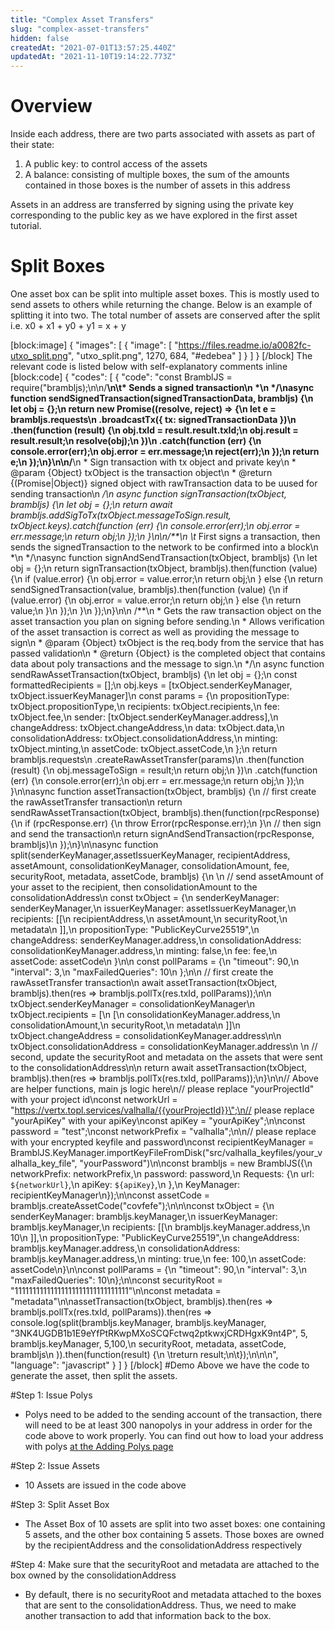 ```yaml
---
title: "Complex Asset Transfers"
slug: "complex-asset-transfers"
hidden: false
createdAt: "2021-07-01T13:57:25.440Z"
updatedAt: "2021-11-10T19:14:22.773Z"
---
```

# Overview

Inside each address, there are two parts associated with assets as part of their state: 
 1. A public key: to control access of the assets
 2. A balance: consisting of multiple boxes, the sum of the amounts contained in those boxes is the number of assets in this address

Assets in an address are transferred by signing using the private key corresponding to the public key as we have explored in the first asset tutorial. 

# Split Boxes

One asset box can be split into multiple asset boxes. This is mostly used to send assets to others while returning the change. Below is an example of splitting it into two. The total number of assets are conserved after the split i.e. x0 + x1 + y0 + y1 = x + y


[block:image]
{
  "images": [
    {
      "image": [
        "https://files.readme.io/a0082fc-utxo_split.png",
        "utxo_split.png",
        1270,
        684,
        "#edebea"
      ]
    }
  ]
}
[/block]
The relevant code is listed below with self-explanatory comments inline
[block:code]
{
  "codes": [
    {
      "code": "const BramblJS = require(\"brambljs);\n\n/**\n\t* Sends a signed transaction\n  *\n  */\nasync function sendSignedTransaction(signedTransactionData, brambljs) {\n    let obj = {};\n    return new Promise((resolve, reject) => {\n        let e = brambljs.requests\n            .broadcastTx({ tx: signedTransactionData })\n            .then(function (result) {\n                obj.txId = result.result.txId;\n                obj.result = result.result;\n                resolve(obj);\n            })\n            .catch(function (err) {\n                console.error(err);\n                obj.error = err.message;\n                reject(err);\n            });\n        return e;\n    });\n}\n\n/**\n     * Sign transaction with tx object and private key\n     * @param {Object} txObject is the transaction object\n     * @return {(Promise|Object)} signed object with rawTransaction data to be uused for sending transaction\n     */\n    async function signTransaction(txObject, brambljs) {\n        let obj = {};\n        return await brambljs.addSigToTx(txObject.messageToSign.result, txObject.keys).catch(function (err) {\n            console.error(err);\n            obj.error = err.message;\n            return obj;\n        });\n    }\n\n/**\n \t* First signs a transaction, then sends the signedTransaction to the network to be confirmed into a block\n  *\n  */\nasync function signAndSendTransaction(txObject, brambljs) {\n    let obj = {};\n    return signTransaction(txObject, brambljs).then(function (value) {\n        if (value.error) {\n            obj.error = value.error;\n            return obj;\n        } else {\n            return sendSignedTransaction(value, brambljs).then(function (value) {\n                if (value.error) {\n                    obj.error = value.error;\n                    return obj;\n                } else {\n                    return value;\n                }\n            });\n        }\n    });\n}\n\n /**\n     * Gets the raw transaction object on the asset transaction you plan on signing before sending.\n     * Allows verification of the asset transaction is correct as well as providing the message to sign\n     * @param {Object} txObject is the req.body from the service that has passed validation\n     * @return {Object} is the completed object that contains data about poly transactions and the message to sign.\n     */\n    async function sendRawAssetTransaction(txObject, brambljs) {\n        let obj = {};\n        const formattedRecipients = [];\n        obj.keys = [txObject.senderKeyManager, txObject.issuerKeyManager]\n        const params = {\n            propositionType: txObject.propositionType,\n            recipients: txObject.recipients,\n            fee: txObject.fee,\n            sender: [txObject.senderKeyManager.address],\n            changeAddress: txObject.changeAddress,\n            data: txObject.data,\n            consolidationAddress: txObject.consolidationAddress,\n            minting: txObject.minting,\n            assetCode: txObject.assetCode,\n        };\n        return brambljs.requests\n            .createRawAssetTransfer(params)\n            .then(function (result) {\n                obj.messageToSign = result;\n                return obj;\n            })\n            .catch(function (err) {\n                console.error(err);\n                obj.err = err.message;\n                return obj;\n            });\n    }\n\nasync function assetTransaction(txObject, brambljs) {\n    // first create the rawAssetTransfer transaction\n    return sendRawAssetTransaction(txObject, brambljs).then(function(rpcResponse) {\n        if (rpcResponse.err) {\n            throw Error(rpcResponse.err);\n        }\n        // then sign and send the transaction\n        return signAndSendTransaction(rpcResponse, brambljs)\n    });\n}\n\nasync function split(senderKeyManager,assetIssuerKeyManager, recipientAddress, assetAmount, consolidationKeyManager, consolidationAmount, fee, securityRoot, metadata, assetCode, brambljs) {\n   \n  // send assetAmount of your asset to the recipient, then consolidationAmount to the consolidationAddress\n  const txObject = {\n        senderKeyManager: senderKeyManager,\n        issuerKeyManager: assetIssuerKeyManager,\n        recipients: [[\n            recipientAddress,\n            assetAmount,\n            securityRoot,\n            metadata\n        ]],\n        propositionType: \"PublicKeyCurve25519\",\n        changeAddress: senderKeyManager.address,\n        consolidationAddress: consolidationKeyManager.address,\n        minting: false,\n        fee: fee,\n        assetCode: assetCode\n    }\n\n    const pollParams = {\n        \"timeout\": 90,\n        \"interval\": 3,\n        \"maxFailedQueries\": 10\n    };\n\n    // first create the rawAssetTransfer transaction\n    await assetTransaction(txObject, brambljs).then(res => brambljs.pollTx(res.txId, pollParams));\n\n    txObject.senderKeyManager = consolidationKeyManager\n    txObject.recipients = [\n        [\n            consolidationKeyManager.address,\n            consolidationAmount,\n            securityRoot,\n            metadata\n        ]]\n    txObject.changeAddress = consolidationKeyManager.address\n\n    txObject.consolidationAddress = consolidationKeyManager.address\n  \n  // second, update the securityRoot and metadata on the assets that were sent to the consolidationAddress\n\n    return await assetTransaction(txObject, brambljs).then(res => brambljs.pollTx(res.txId, pollParams));\n}\n\n// Above are helper functions, main js logic here\n// please replace \"yourProjectId\" with your project id\nconst networkUrl = \"https://vertx.topl.services/valhalla/{{yourProjectId}}\";\n// please replace \"yourApiKey\" with your apiKey\nconst apiKey = \"yourApiKey\";\n\nconst password = \"test\";\nconst networkPrefix = \"valhalla\";\n\n// please replace with your encrypted keyfile and password\nconst recipientKeyManager = BramblJS.KeyManager.importKeyFileFromDisk(\"src/valhalla_keyfiles/your_valhalla_key_file\", \"yourPassword\")\n\nconst brambljs = new BramblJS({\n    networkPrefix: networkPrefix,\n    password: password,\n    Requests: {\n        url: `${networkUrl}`,\n        apiKey: `${apiKey}`,\n    },\n    KeyManager: recipientKeyManager\n});\n\nconst assetCode = brambljs.createAssetCode(\"covfefe\");\n\n\nconst txObject = {\n    senderKeyManager: brambljs.keyManager,\n    issuerKeyManager: brambljs.keyManager,\n    recipients: [[\n        brambljs.keyManager.address,\n        10\n    ]],\n    propositionType: \"PublicKeyCurve25519\",\n    changeAddress: brambljs.keyManager.address,\n    consolidationAddress: brambljs.keyManager.address,\n    minting: true,\n    fee: 100,\n    assetCode: assetCode\n}\n\nconst pollParams = {\n    \"timeout\": 90,\n    \"interval\": 3,\n    \"maxFailedQueries\": 10\n};\n\nconst securityRoot = \"11111111111111111111111111111111\"\n\nconst metadata = \"metadata\"\n\nassetTransaction(txObject, brambljs).then(res => brambljs.pollTx(res.txId, pollParams)).then(res => console.log(split(brambljs.keyManager, brambljs.keyManager, \"3NK4UGDB1b1E9eYfPtRKwpMXoSCQFctwq2ptkwxjCRDHgxK9nt4P\", 5, brambljs.keyManager, 5,100,\n    securityRoot, metadata, assetCode, brambljs\n    )).then(function(result) {\n  \treturn result;\n\t});\n\n\n",
      "language": "javascript"
    }
  ]
}
[/block]
#Demo
Above we have the code to generate the asset, then split the assets.

#Step 1: Issue Polys
* Polys need to be added to the sending account of the transaction, there will need to be at least 300 nanopolys in your address in order for the code above to work properly. You can find out how to load your address with polys [at the Adding Polys page](doc:adding-polys) 

#Step 2: Issue Assets
* 10 Assets are issued in the code above

#Step 3: Split Asset Box
* The Asset Box of 10 assets are split into two asset boxes: one containing 5 assets, and the other box containing 5 assets. Those boxes are owned by the recipientAddress and the consolidationAddress respectively

#Step 4: Make sure that the securityRoot and metadata are attached to the box owned by the consolidationAddress
 - By default, there is no securityRoot and metadata attached to the boxes that are sent to the consolidationAddress. Thus, we need to make another transaction to add that information back to the box.